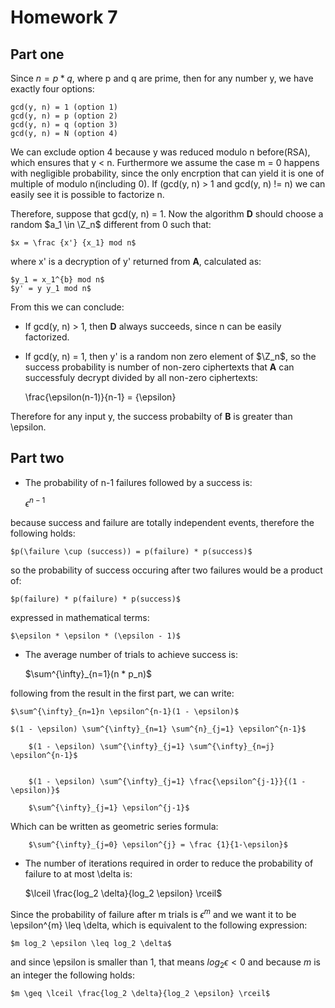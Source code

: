 # Homework 7

## Part one

Since $n = p*q$, where p and q are prime, then for any number y, we have exactly four options:

	gcd(y, n) = 1 (option 1)
	gcd(y, n) = p (option 2)
	gcd(y, n) = q (option 3)
	gcd(y, n) = N (option 4)

We can exclude option 4 because y was reduced modulo n before(RSA), which ensures that y < n. 
Furthermore we assume the case m = 0 happens with negligible probability, since the only encrption that can yield it is one of multiple of modulo n(including 0).
If (gcd(y, n) > 1 and gcd(y, n) != n) we can easily see it is possible to factorize n.

Therefore, suppose that gcd(y, n) = 1.
Now the algorithm **D** should choose a random $a_1 \in \Z_n$ different from 0 such that:

	$x = \frac {x'} {x_1} mod n$

where x' is a decryption of y' returned from **A**, calculated as:

	$y_1 = x_1^{b} mod n$
	$y' = y y_1 mod n$

From this we can conclude:
- If gcd(y, n) > 1, then **D** always succeeds, since n can be easily factorized.

- If gcd(y, n) = 1, then y' is a random non zero element of $\Z_n$, so the success probability is number of non-zero ciphertexts that **A** can successfuly decrypt divided by all non-zero ciphertexts:
	
	\frac{\epsilon(n-1)}{n-1} = {\epsilon}

Therefore for any input y, the success probabilty of **B** is greater than \epsilon.

## Part two

- The probability of n-1 failures followed by a success is:

	$\epsilon^{n-1}$ 

because success and failure are totally independent events, therefore the following holds:

	$p(\failure \cup (success)) = p(failure) * p(success)$

so the probability of success occuring after two failures would be a product of:

	$p(failure) * p(failure) * p(success)$

expressed in mathematical terms:

	$\epsilon * \epsilon * (\epsilon - 1)$

- The average number of trials to achieve success is:

	$\sum^{\infty}_{n=1}(n * p_n)$

following from the result in the first part, we can write:

	$\sum^{\infty}_{n=1}n \epsilon^{n-1}(1 - \epsilon)$

	$(1 - \epsilon) \sum^{\infty}_{n=1} \sum^{n}_{j=1} \epsilon^{n-1}$

      	$(1 - \epsilon) \sum^{\infty}_{j=1} \sum^{\infty}_{n=j} \epsilon^{n-1}$


      	$(1 - \epsilon) \sum^{\infty}_{j=1} \frac{\epsilon^{j-1}}{(1 - \epsilon)}$

      	$\sum^{\infty}_{j=1} \epsilon^{j-1}$

Which can be written as geometric series formula:

      	$\sum^{\infty}_{j=0} \epsilon^{j} = \frac {1}{1-\epsilon}$


- The number of iterations required in order to reduce the probability of failure to at most \delta is:

	$\lceil \frac{log_2 \delta}{log_2 \epsilon} \rceil$	

Since the probability of failure after m trials is $\epsilon^{m}$ and we want it to be \epsilon^{m} \leq \delta, which is equivalent to the following expression:

	$m log_2 \epsilon \leq log_2 \delta$

and since \epsilon is smaller than 1, that means $log_2 \epsilon < 0$ and because $m$ is an integer the following holds:

	$m \geq \lceil \frac{log_2 \delta}{log_2 \epsilon} \rceil$
